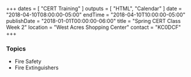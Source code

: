 +++
dates = [ "CERT Training" ]
outputs = [ "HTML", "Calendar" ]
date = "2018-04-10T08:00:00-05:00"
endTime = "2018-04-10T10:00:00-05:00"
publishDate = "2018-01-01T00:00:00-06:00"
title = "Spring CERT Class Week 2"
location = "West Acres Shopping Center"
contact = "KC0DCF"
+++
### Topics

* Fire Safety
* Fire Extinguishers

